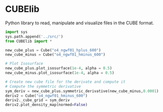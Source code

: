 # CUBElib
Python library to read, manipulate and visualize files in the CUBE format.



```python
import sys
sys.path.append('../src/')
from CUBElib import *

new_cube_plus = Cube("o4_ngwf01_hplus_600")
new_cube_minus = Cube("o4_ngwf01_hminus_600")

# Plot Isosurface
new_cube_plus.plot_isosurface(1e-4, alpha = 0.5)
new_cube_minus.plot_isosurface(1e-4, alpha = 0.5)

# Create new cube file for the derivate and compute it
# Compute the symmetric derivative
sym_deriv = new_cube_plus.symmetric_derivative(new_cube_minus,0.0001)
deriv2 = Cube("o4_ngwf01_hminus_600")
deriv2._cube_grid = sym_deriv
deriv2.plot_density_map(normed=False)
```
